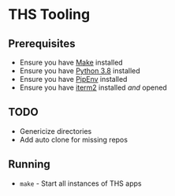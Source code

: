 # THS Tooling

## Prerequisites 
- Ensure you have [Make](https://www.gnu.org/software/make/) installed
- Ensure you have [Python 3.8](https://www.python.org/downloads/) installed
- Ensure you have [PipEnv](https://pypi.org/project/pipenv/) installed
- Ensure you have [iterm2](https://www.iterm2.com/) installed _and_ opened

## TODO
- Genericize directories
- Add auto clone for missing repos

## Running
- `make` - Start all instances of THS apps